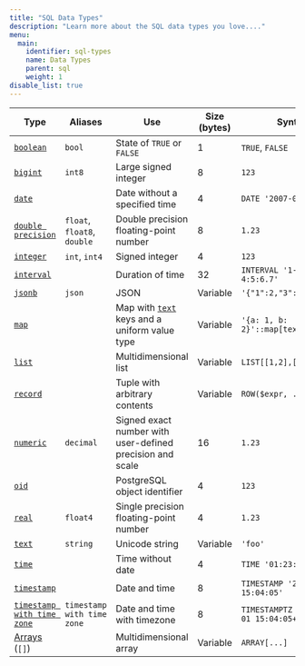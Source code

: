 ```yaml
---
title: "SQL Data Types"
description: "Learn more about the SQL data types you love...."
menu:
  main:
    identifier: sql-types
    name: Data Types
    parent: sql
    weight: 1
disable_list: true
---
```


Type | Aliases | Use | Size (bytes) | Syntax
-----|---------|-----|--------------|--------
[`boolean`](boolean) | `bool` | State of `TRUE` or `FALSE` | 1 | `TRUE`, `FALSE`
[`bigint`](integer) | `int8` | Large signed integer | 8 | `123`
[`date`](date) | | Date without a specified time | 4 | `DATE '2007-02-01'`
[`double precision`](float) | `float`, `float8`, `double` | Double precision floating-point number | 8 | `1.23`
[`integer`](integer) | `int`, `int4` | Signed integer | 4 | `123`
[`interval`](interval) | | Duration of time | 32 | `INTERVAL '1-2 3 4:5:6.7'`
[`jsonb`](jsonb) | `json` | JSON | Variable | `'{"1":2,"3":4}'::jsonb`
[`map`](map) | | Map with [`text`](text) keys and a uniform value type | Variable | `'{a: 1, b: 2}'::map[text=>int]`
[`list`](list) | | Multidimensional list | Variable | `LIST[[1,2],[3]]`
[`record`](record) | | Tuple with arbitrary contents | Variable | `ROW($expr, ...)`
[`numeric`](numeric) | `decimal` | Signed exact number with user-defined precision and scale | 16 | `1.23`
[`oid`](oid) | | PostgreSQL object identifier | 4 | `123`
[`real`](float) | `float4` | Single precision floating-point number | 4 | `1.23`
[`text`](text) | `string` | Unicode string | Variable | `'foo'`
[`time`](time) | | Time without date | 4 | `TIME '01:23:45'`
[`timestamp`](timestamp) | | Date and time | 8 | `TIMESTAMP '2007-02-01 15:04:05'`
[`timestamp with time zone`](timestamp) | `timestamp with time zone` | Date and time with timezone | 8 | `TIMESTAMPTZ '2007-02-01 15:04:05+06'`
[Arrays](array) (`[]`) | | Multidimensional array | Variable | `ARRAY[...]`
